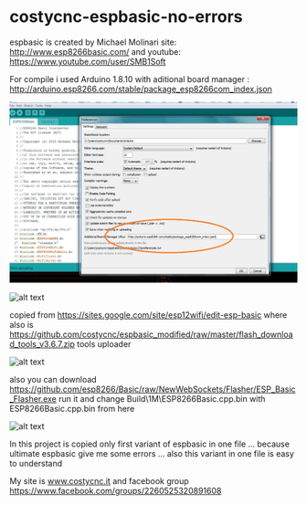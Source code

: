 # costycnc-espbasic-no-errors

espbasic is created by Michael Molinari site: http://www.esp8266basic.com/ and youtube: https://www.youtube.com/user/SMB1Soft

For compile i used Arduino 1.8.10 with aditional board manager : http://arduino.esp8266.com/stable/package_esp8266com_index.json

![alt text](https://github.com/costycnc/espbasic_modified/blob/master/board.jpg)

![alt text](https://github.com/costycnc/costycnc-espbasic-adjust-errors/blob/master/foto/1.8.10.jpg)

copied from https://sites.google.com/site/esp12wifi/edit-esp-basic where also is                   https://github.com/costycnc/espbasic_modified/raw/master/flash_download_tools_v3.6.7.zip tools uploader

![alt text](https://github.com/costycnc/costycnc-espbasic-adjust-errors/blob/master/foto/esptool.jpg)

also you can download https://github.com/esp8266/Basic/raw/NewWebSockets/Flasher/ESP_Basic_Flasher.exe run it and change                              Build\1M\ESP8266Basic.cpp.bin with ESP8266Basic.cpp.bin from here 

![alt text](https://github.com/costycnc/costycnc-espbasic-adjust-errors/blob/master/foto/basicuploader.jpg)

In this project is copied only first variant of espbasic in one file ... because ultimate espbasic give me some errors ... also this                     variant in one file is easy to understand

My site is www.costycnc.it and facebook group https://www.facebook.com/groups/2260525320891608
